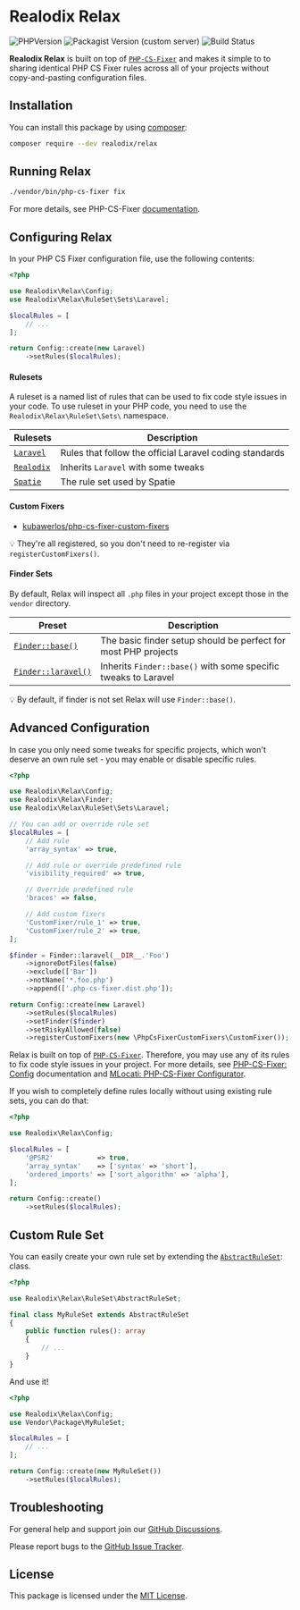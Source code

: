 # Realodix Relax

![PHPVersion](https://img.shields.io/badge/PHP-%208-777BB4.svg?style=flat-square)
![Packagist Version (custom server)](https://img.shields.io/packagist/v/realodix/relax)
![Build Status](../../actions/workflows/ci.yml/badge.svg)

**Realodix Relax** is built on top of [`PHP-CS-Fixer`][php-cs-fixer] and makes it simple to to sharing identical PHP CS Fixer rules across all of your projects without copy-and-pasting configuration files.

## Installation

You can install this package by using [composer](https://getcomposer.org/):

```sh
composer require --dev realodix/relax
```

## Running Relax

```sh
./vendor/bin/php-cs-fixer fix
```

For more details, see PHP-CS-Fixer [documentation](https://github.com/PHP-CS-Fixer/PHP-CS-Fixer/blob/master/doc/usage.rst).

## Configuring Relax

In your PHP CS Fixer configuration file, use the following contents:

```php
<?php

use Realodix\Relax\Config;
use Realodix\Relax\RuleSet\Sets\Laravel;

$localRules = [
    // ...
];

return Config::create(new Laravel)
    ->setRules($localRules);
```

#### Rulesets

A ruleset is a named list of rules that can be used to fix code style issues in your code. To use ruleset in your PHP code, you need to use the `Realodix\Relax\RuleSet\Sets\` namespace.

| Rulesets                  | Description |
| ------------------------- |-------------|
| [`Laravel`][rs_laravel]   | Rules that follow the official Laravel coding standards |
| [`Realodix`][rs_realodix] | Inherits `Laravel` with some tweaks |
| [`Spatie`][rs_spatie]     | The rule set used by Spatie |


#### Custom Fixers

- [kubawerlos/php-cs-fixer-custom-fixers](https://github.com/kubawerlos/php-cs-fixer-custom-fixers)

:bulb: They're all registered, so you don't need to re-register via `registerCustomFixers()`.

#### Finder Sets

By default, Relax will inspect all `.php` files in your project except those in the `vendor` directory.

| Preset | Description |
| -------- |-------------|
| [`Finder::base()`][doc_f_base] | The basic finder setup should be perfect for most PHP projects |
| [`Finder::laravel()`][doc_f_laravel] | Inherits `Finder::base()` with some specific tweaks to Laravel |

:bulb: By default, if finder is not set Relax will use `Finder::base()`.

[rs_laravel]: src/RuleSet/Sets/Laravel.php
[rs_realodix]: src/RuleSet/Sets/Realodix.php
[rs_spatie]: src/RuleSet/Sets/Spatie.php
[doc_f_base]: docs/finders.md#finderbase
[doc_f_laravel]: docs/finders.md#finderlaravel

## Advanced Configuration

In case you only need some tweaks for specific projects, which won't deserve an own rule set - you may enable or disable specific rules.

```php
<?php

use Realodix\Relax\Config;
use Realodix\Relax\Finder;
use Realodix\Relax\RuleSet\Sets\Laravel;

// You can add or override rule set
$localRules = [
    // Add rule
    'array_syntax' => true,

    // Add rule or override predefined rule
    'visibility_required' => true,

    // Override predefined rule
    'braces' => false,

    // Add custom fixers
    'CustomFixer/rule_1' => true,
    'CustomFixer/rule_2' => true,
];

$finder = Finder::laravel(__DIR__.'Foo')
    ->ignoreDotFiles(false)
    ->exclude(['Bar'])
    ->notName('*.foo.php')
    ->append(['.php-cs-fixer.dist.php']);

return Config::create(new Laravel)
    ->setRules($localRules)
    ->setFinder($finder)
    ->setRiskyAllowed(false)
    ->registerCustomFixers(new \PhpCsFixerCustomFixers\CustomFixer());
```

Relax is built on top of [`PHP-CS-Fixer`][php-cs-fixer]. Therefore, you may use any of its rules to fix code style issues in your project. For more details, see  [PHP-CS-Fixer: Config](https://github.com/PHP-CS-Fixer/PHP-CS-Fixer/blob/master/doc/config.rst) documentation and [MLocati: PHP-CS-Fixer Configurator](https://mlocati.github.io/php-cs-fixer-configurator).

If you wish to completely define rules locally without using existing rule sets, you can do that:

```php
<?php

use Realodix\Relax\Config;

$localRules = [
    '@PSR2'           => true,
    'array_syntax'    => ['syntax' => 'short'],
    'ordered_imports' => ['sort_algorithm' => 'alpha'],
];

return Config::create()
    ->setRules($localRules);
```

## Custom Rule Set

You can easily create your own rule set by extending the [`AbstractRuleSet`](src/RuleSet/AbstractRuleSet.php): class.

```php
<?php

use Realodix\Relax\RuleSet\AbstractRuleSet;

final class MyRuleSet extends AbstractRuleSet
{
    public function rules(): array
    {
        // ...
    }
}
```

And use it!

```php
<?php

use Realodix\Relax\Config;
use Vendor\Package\MyRuleSet;

$localRules = [
    // ...
];

return Config::create(new MyRuleSet())
    ->setRules($localRules);
```

## Troubleshooting

For general help and support join our [GitHub Discussions](../../discussions).

Please report bugs to the [GitHub Issue Tracker](../../issues).

## License

This package is licensed under the [MIT License](/LICENSE).

[php-cs-fixer]: https://github.com/PHP-CS-Fixer/PHP-CS-Fixer
